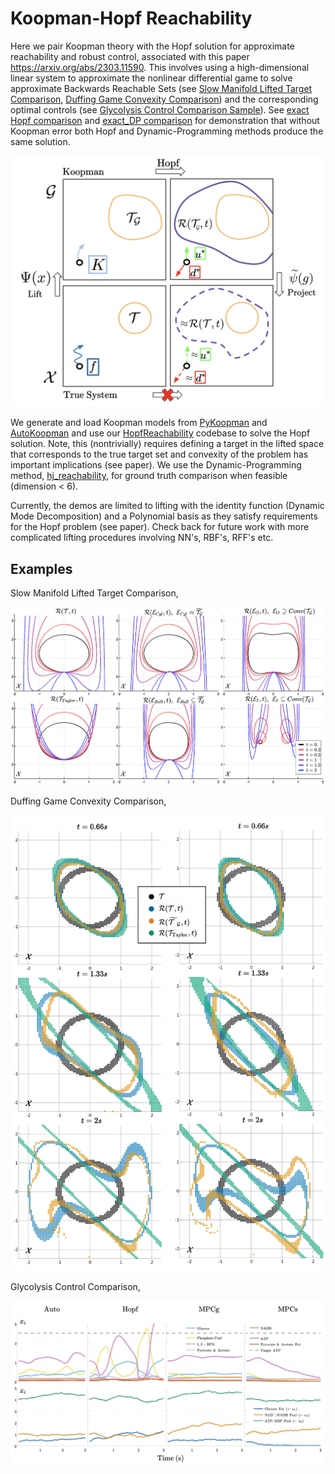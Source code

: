 # Koopman-Hopf Reachability 

Here we pair Koopman theory with the Hopf solution for approximate reachability and robust control, associated with this paper https://arxiv.org/abs/2303.11590. This involves using a high-dimensional linear system to approximate the nonlinear differential game to solve approximate Backwards Reachable Sets (see [Slow Manifold Lifted Target Comparison](./SlowManifold_Target_Comparison.jl), [Duffing Game Convexity Comparison](./Duffing_BRS_Comparison.jl)) and the corresponding optimal controls (see [Glycolysis Control Comparison Sample](./Glycolysis_Control_Comparison.jl)). See [exact Hopf comparison](./Exact_Koopman_test.jl) and [exact_DP comparison](./Exact_Koopman_test_hj_reachability.ipynb) for demonstration that without Koopman error both Hopf and Dynamic-Programming methods produce the same solution.

<p align="center">
  <img src="./Figures/abstract_graphic.png" width="500">
</p>

We generate and load Koopman models from [PyKoopman](https://github.com/dynamicslab/pykoopman) and [AutoKoopman](https://github.com/EthanJamesLew/AutoKoopman) and use our [HopfReachability](https://github.com/UCSD-SASLab/HopfReachability) codebase to solve the Hopf solution. Note, this (nontrivially) requires defining a target in the lifted space that corresponds to the true target set and convexity of the problem has important implications (see paper). We use the Dynamic-Programming method, [hj_reachability](https://github.com/StanfordASL/hj_reachability), for ground truth comparison when feasible (dimension < 6).

Currently, the demos are limited to lifting with the identity function (Dynamic Mode Decomposition) and a Polynomial basis as they satisfy requirements for the Hopf problem (see paper). Check back for future work with more complicated lifting procedures involving NN's, RBF's, RFF's etc.

## Examples

Slow Manifold Lifted Target Comparison,
<p align="center">
  <img src="./Figures/SlowManifold_Contours.jpg">
</p>

Duffing Game Convexity Comparison,
<p align="center">
  <img src="./Figures/Duffing_BRS.jpg" width="700">
</p>

Glycolysis Control Comparison,
<p align="center">
  <img src="./Figures/Glycolysis_Control_Comparison_Sample.png">
</p>
